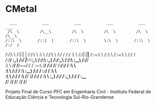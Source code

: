 # CMetal
      ___           ___           ___           ___           ___           ___ 
     /\  \         /\__\         /\  \         /\  \         /\  \         /\__\
    /::\  \       /::|  |       /::\  \        \:\  \       /::\  \       /:/  /
   /:/\:\  \     /:|:|  |      /:/\:\  \        \:\  \     /:/\:\  \     /:/  / 
  /:/  \:\  \   /:/|:|__|__   /::\~\:\  \       /::\  \   /::\~\:\  \   /:/  /  
 /:/__/ \:\__\ /:/ |::::\__\ /:/\:\ \:\__\     /:/\:\__\ /:/\:\ \:\__\ /:/__/   
 \:\  \  \/__/ \/__/~~/:/  / \:\~\:\ \/__/    /:/  \/__/ \/__\:\/:/  / \:\  \   
  \:\  \             /:/  /   \:\ \:\__\     /:/  /           \::/  /   \:\  \  
   \:\  \           /:/  /     \:\ \/__/     \/__/            /:/  /     \:\  \ 
    \:\__\         /:/  /       \:\__\                       /:/  /       \:\__\
     \/__/         \/__/         \/__/                       \/__/         \/__/
     
Projeto Final de Curso PFC em Engenharia Civil - Instituto Federal de Educação Ciência e Tecnologia Sul-Rio-Grandense
